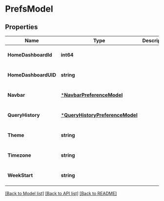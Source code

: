 # PrefsModel

## Properties
Name | Type | Description | Notes
------------ | ------------- | ------------- | -------------
**HomeDashboardId** | **int64** |  | [optional] [default to null]
**HomeDashboardUID** | **string** |  | [optional] [default to null]
**Navbar** | [***NavbarPreferenceModel**](NavbarPreference.md) |  | [optional] [default to null]
**QueryHistory** | [***QueryHistoryPreferenceModel**](QueryHistoryPreference.md) |  | [optional] [default to null]
**Theme** | **string** |  | [optional] [default to null]
**Timezone** | **string** |  | [optional] [default to null]
**WeekStart** | **string** |  | [optional] [default to null]

[[Back to Model list]](../README.md#documentation-for-models) [[Back to API list]](../README.md#documentation-for-api-endpoints) [[Back to README]](../README.md)


